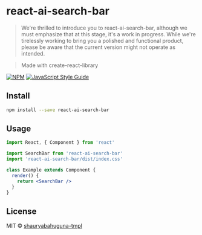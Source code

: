 # react-ai-search-bar
> We're thrilled to introduce you to react-ai-search-bar, although we must emphasize that at this stage, it's a work in progress. While we're tirelessly working to bring you a polished and functional product, please be aware that the current version might not operate as intended.

> Made with create-react-library

[![NPM](https://img.shields.io/npm/v/react-ai-search-bar.svg)](https://www.npmjs.com/package/react-ai-search-bar) [![JavaScript Style Guide](https://img.shields.io/badge/code_style-standard-brightgreen.svg)](https://standardjs.com)

## Install

```bash
npm install --save react-ai-search-bar
```

## Usage

```jsx
import React, { Component } from 'react'

import SearchBar from 'react-ai-search-bar'
import 'react-ai-search-bar/dist/index.css'

class Example extends Component {
  render() {
    return <SearchBar />
  }
}
```

## License

MIT © [shauryabahuguna-tmpl](https://github.com/shauryabahuguna-tmpl)
